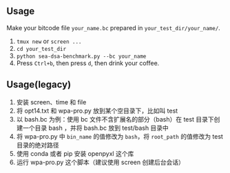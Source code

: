 ## Usage

Make your bitcode file `your_name.bc` prepared in `your_test_dir/your_name/`.

1. `tmux new` or `screen ...`
2. `cd your_test_dir`
3. `python sea-dsa-benchmark.py --bc your_name`
4. Press `Ctrl+b`, then press `d`, then drink your coffee.

## Usage(legacy)

1. 安装 screen、time 和 file
2. 将 opt14.txt 和 wpa-pro.py 放到某个空目录下，比如叫 test
3. 以 bash.bc 为例：使用 bc 文件不含扩展名的部分（bash）在 test 目录下创建一个目录 bash ，并将 bash.bc 放到 test/bash 目录中 
4. 将 wpa-pro.py 中 `bin_name` 的值修改为 `bash`，将 `root_path` 的值修改为 test 目录的绝对路径
5. 使用 conda 或者 pip 安装 openpyxl 这个库
6. 运行 wpa-pro.py 这个脚本（建议使用 screen 创建后台会话）